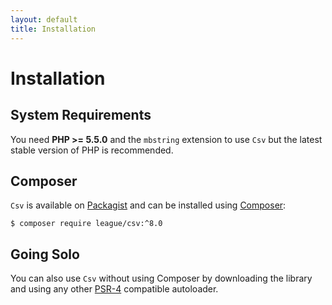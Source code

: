 ```yaml
---
layout: default
title: Installation
---
```


# Installation

## System Requirements

You need **PHP >= 5.5.0** and the `mbstring` extension to use `Csv` but the latest stable version of PHP is recommended.

## Composer

`Csv` is available on [Packagist](https://packagist.org/packages/league/csv) and can be installed using [Composer](https://getcomposer.org/):

~~~
$ composer require league/csv:^8.0
~~~

## Going Solo

You can also use `Csv` without using Composer by downloading the library and using any other [PSR-4](http://www.php-fig.org/psr/psr-4/) compatible autoloader.
